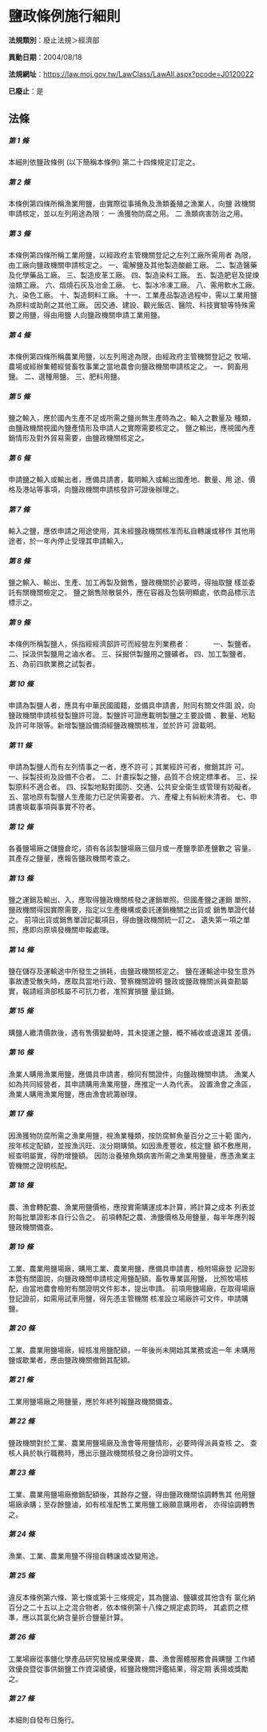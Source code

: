 # 鹽政條例施行細則

**法規類別**：廢止法規＞經濟部

**異動日期**：2004/08/18  

**法規網址**：https://law.moj.gov.tw/LawClass/LawAll.aspx?pcode=J0120022

**已廢止**：是



## 法條
##### 第 1 條
本細則依鹽政條例 (以下簡稱本條例) 第二十四條規定訂定之。

##### 第 2 條
本條例第四條所稱漁業用鹽，由實際從事捕魚及漁類養殖之漁業人，向鹽
政機關申請核定，並以左列用途為限：
  一  漁獲物防腐之用。
  二  漁類病害防治之用。

##### 第 3 條
本條例第四條所稱工業用鹽，以經政府主管機關登記之左列工廠所需用者
為限，由工廠向鹽政機關申請核定之。
一、電解鹽及其他製造酸鹼工廠。
二、製造醫藥及化學藥品工廠。
三、製造皮革工廠。
四、製造染料工廠。
五、製造肥皂及提煉油類工廠。
六、燬燒石灰及冶金工廠。
七、製冰冷凍工廠。
八、需用軟水工廠。
九、染色工廠。
十、製造飼料工廠。
十一、工業產品製造過程中，需以工業用鹽為原料或助劑之其他工廠。
因交通、建設、觀光飯店、醫院、科技實驗等特殊需要之用鹽，得由用鹽
人向鹽政機關申請工業用鹽。

##### 第 4 條
本條例第四條所稱農業用鹽，以左列用途為限，由經政府主管機關登記之
牧場、農場或經辦集體經營畜牧事業之當地農會向鹽政機關申請核定之。
一、飼畜用鹽。
二、選種用鹽。
三、肥料用鹽。


##### 第 5 條
鹽之輸入，應於國內生產不足或所需之鹽尚無生產時為之。輸入之數量及
種類，由鹽政機關視國內鹽產情形及申請人之實際需要核定之。
鹽之輸出，應視國內產銷情形及對外貿易需要，由鹽政機關核定之。

##### 第 6 條
申請鹽之輸入或輸出者，應備具請書，載明輸入或輸出國產地、數量、用
途、價格及港站等事項，向鹽政機關申請核發許可證後辦理之。

##### 第 7 條
輸入之鹽，應依申請之用途使用，其未經鹽政機關核准而私自轉讓或移作
其他用途者，於一年內停止受理其申請輸入。

##### 第 8 條
鹽之輸入、輸出、生產、加工再製及銷售，鹽政機關於必要時，得抽取鹽
樣並委託有關機關檢定之。
鹽之銷售除散裝外，應在容器及包裝明顯處，依商品標示法標示之。

##### 第 9 條
本條例所稱製鹽人，係指經經濟部許可而經營左列業務者：　　　
一、製鹽者。
二、採汲供製鹽用之滷水者。
三、採掘供製鹽用之鹽礦者。
四、加工製鹽者。　　　　
五、為前四款業務之試製者。

##### 第 10 條
申請為製鹽人者，應具有中華民國國籍，並備具申請書，附同有關文件圖
說，向鹽政機關申請核發製鹽許可證。製鹽許可證應載明製鹽之主要設備
、數量、地點及許可年限等。新增製鹽設備須經鹽政機關核准，並於許可
證載明。

##### 第 11 條
申請為製鹽人而有左列情事之一者，應不許可；其業經許可者，撤銷其許
可。
一、採製技術及設備不合者。
二、計畫採製之鹽，品質不合規定標準者。
三、採製原料不適合者。
四、採製地點對國防、交通、公共安全衛生或管理有妨礙者。
五、當地原有製鹽人生產能力已足供需要者。
六、產權上有糾紛未清者。
七、申請書填載事項與事實不符者。


##### 第 12 條
各養鹽場廠之儲鹽倉坨，須有各該製鹽場廠三個月或一產鹽季節產鹽數之
容量。其產存之鹽量，應報告鹽政機關考查之。

##### 第 13 條
鹽之運銷及輸出、入，應取得鹽政機關核發之運銷單照。但國產鹽之運銷
單照，鹽政機關得因實際需要，指定以生產機構或委託運銷機關之出貨或
銷售單證代替之。
前項出貨或銷售單證記載項目，得由鹽政機關統一訂之。
遺失第一項之單照，應即向原填發機關申報處理。

##### 第 14 條
鹽在儲存及運輸途中所發生之損耗，由鹽政機關核定之。
鹽在運輸途中發生意外事故遭受散失時，應取具當地行政、警察機關證明
鹽政或鹽政機關派員查勘屬實，報請經濟部核屬不可抗力者，准照實損鹽
量註銷。

##### 第 15 條
購鹽人繳清價款後，遇有售價變動時，其未提運之鹽，概不補收或退還其
差價。

##### 第 16 條
漁業人購用漁業用鹽，應備具申請書，檢同有關證件，向鹽政機關申請。
漁業人如為共同經營者，其申請購用漁業用鹽，應推定一人為代表。
設置漁會之漁區，漁業人購用漁業用鹽，應由漁會統籌辦理。

##### 第 17 條
因漁獲物防腐所需之漁業用鹽，視漁業種類，按防腐鮮魚量百分之三十範
圍內，按年核定配額，並按漁汎旺、淡分期購領。如因漁產豐收，核定鹽
額不敷應用，經查明屬實，得酌增鹽額。
因防治養殖魚類病害所需之漁業用鹽量，應憑漁業主管機關之證明核配。

##### 第 18 條
農、漁會轉配農、漁業用鹽價格，應按實需購運成本計算，將計算之成本
列表並附每批單證影本自行公告之。
前項轉配之農、漁鹽價格及用鹽量，每半年應列報鹽政機關備查。

##### 第 19 條
工業、農業用鹽場廠，購用工業、農業用鹽，應備具申請書，檢附場廠登
記證影本暨有關圖說，向鹽政機關申請核定用鹽配額。畜牧專業區用鹽，
比照牧場核配，由當地農會檢附有關證明文件影本，提出申請。
前項用鹽場廠，在取得場廠登記證前，如需用試車用鹽，得先憑主管機關
核准設立場廠許可文件，申請購鹽。

##### 第 20 條
工業、農業用鹽場廠，經核准用鹽配額，一年後尚未開始其業務或逾一年
未購用鹽或歇業者，應由鹽政機關撤銷其配額。

##### 第 21 條
工業用鹽場廠之用鹽量，應於年終列報鹽政機關備查。

##### 第 22 條
鹽政機關對於工業、農業用鹽場廠及漁會等用鹽情形，必要時得派員查核
之。
查核人員於執行職務時，應出示鹽政機關核發之身份證明文件。

##### 第 23 條
工業、農業用鹽場廠撤銷配額後，其餘存之鹽，得由鹽政機關協調轉售其
他用鹽場廠承購；至存餘鹽滷，如有核准配售工業用鹽工廠願意購用者，
亦得協調轉售之。

##### 第 24 條
漁業、工業、農業用鹽不得擅自轉讓或改變用途。

##### 第 25 條
違反本條例第六條、第七條或第十三條規定，其為鹽滷、鹽礦或其他含有
氯化納百分之二十五以上之混合物者，依本條例第十八條之規定處罰時，
其處罰之標準，應以其氯化納含量折合鹽量計算。

##### 第 26 條
工業場廠從事鹽化學產品研究發展成果優異，農、漁會團體服務會員購鹽
工作績效優良暨從事供銷鹽工作資深績優，經鹽政機關評鑑結果，得定期
表揚或獎勵之。

##### 第 27 條
本細則自發布日施行。



